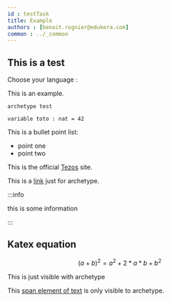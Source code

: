 ```yaml
---
id : testTask
title: Example
authors : [benoit.rognier@edukera.com]
common : ../_common
---
```


## This is a test

Choose your language : <div select-lang-selector="true" />

This is an example.

```archetype
archetype test

variable toto : nat = 42
```

This is a bullet point list:
* point one
* point two

This is the official [Tezos](https://tezos.com/) site.

This is a [link](https://archetype-lang.org/ "archetype") just for archetype.

:::info

this is some information

:::

## Katex equation

$$ (a+b)^2 = a^2 + 2*a*b + b^2 $$

<archetype>

This is just visible with archetype

</archetype>

This [span element of text](archetype) is only visible to archetype.